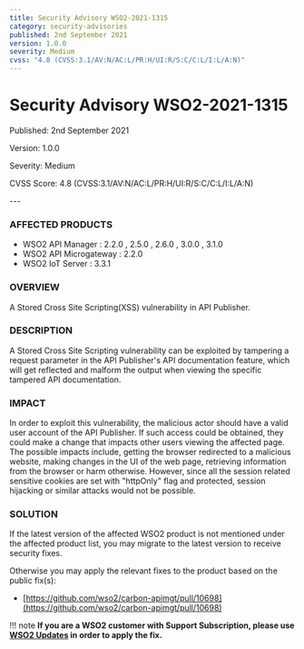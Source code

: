 ```yaml
---
title: Security Advisory WSO2-2021-1315
category: security-advisories
published: 2nd September 2021
version: 1.0.0
severity: Medium
cvss: "4.8 (CVSS:3.1/AV:N/AC:L/PR:H/UI:R/S:C/C:L/I:L/A:N)"
---
```


# Security Advisory WSO2-2021-1315

<p class="doc-info">Published: 2nd September 2021</p>
<p class="doc-info">Version: 1.0.0</p>
<p class="doc-info">Severity: Medium</p>
<p class="doc-info">CVSS Score: 4.8 (CVSS:3.1/AV:N/AC:L/PR:H/UI:R/S:C/C:L/I:L/A:N)</p>
---

### AFFECTED PRODUCTS
* WSO2 API Manager : 2.2.0 , 2.5.0 , 2.6.0 , 3.0.0 , 3.1.0
* WSO2 API Microgateway : 2.2.0
* WSO2 IoT Server : 3.3.1


### OVERVIEW
A Stored Cross Site Scripting(XSS) vulnerability in API Publisher.


### DESCRIPTION
A Stored Cross Site Scripting vulnerability can be exploited by tampering a request parameter in the API Publisher's API documentation feature, which will get reflected and malform the output when viewing the specific tampered API documentation.


### IMPACT
In order to exploit this vulnerability, the malicious actor should have a valid user account of the API Publisher. If such access could be obtained, they could make a change that impacts other users viewing the affected page. The possible impacts include, getting the browser redirected to a malicious website, making changes in the UI of the web page, retrieving information from the browser or harm otherwise. However, since all the session related sensitive cookies are set with "httpOnly" flag and protected, session hijacking or similar attacks would not be possible.


### SOLUTION
If the latest version of the affected WSO2 product is not mentioned under the affected product list, you may migrate to the latest version to receive security fixes.

Otherwise you may apply the relevant fixes to the product based on the public fix(s):

* [https://github.com/wso2/carbon-apimgt/pull/10698](https://github.com/wso2/carbon-apimgt/pull/10698)


!!! note
    **If you are a WSO2 customer with Support Subscription, please use [WSO2 Updates](https://wso2.com/updates/) in order to apply the fix.**

